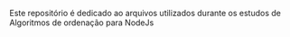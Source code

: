 Este repositório é dedicado ao arquivos utilizados durante os estudos de Algoritmos de ordenação para NodeJs